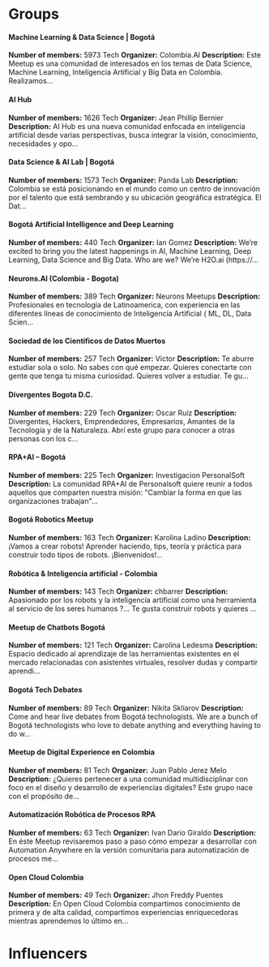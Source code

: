 <!-- TITLE: Communities -->
<!-- SUBTITLE: A quick summary of Communities -->

# Groups
<div class=groups>

#### Machine Learning & Data Science | Bogotá
**Number of members:** 5973
Tech
**Organizer:** Colombia.AI
**Description:** Este Meetup es una comunidad de interesados en los temas de Data Science, Machine Learning, Inteligencia Artificial y Big Data en Colombia. Realizamos...

#### AI Hub
**Number of members:** 1626
Tech
**Organizer:** Jean Phillip Bernier
**Description:** AI Hub es una nueva comunidad enfocada en inteligencia artificial desde varias perspectivas, busca integrar la visión, conocimiento, necesidades y opo...

#### Data Science & AI Lab | Bogotá
**Number of members:** 1573
Tech
**Organizer:** Panda Lab
**Description:** Colombia se está posicionando en el mundo como un centro de innovación por el talento que está sembrando y su ubicación geográfica estratégica. El Dat...

#### Bogotá Artificial Intelligence and Deep Learning
**Number of members:** 440
Tech
**Organizer:** Ian Gomez
**Description:** We’re excited to bring you the latest happenings in AI, Machine Learning, Deep Learning, Data Science and Big Data. Who are we? We’re H2O.ai (https://...

#### Neurons.AI (Colombia - Bogota)
**Number of members:** 389
Tech
**Organizer:** Neurons Meetups
**Description:** Profesionales en tecnología de Latinoamerica, con experiencia en las diferentes líneas de conocimiento de Inteligencia Artificial ( ML, DL, Data Scien...

#### Sociedad de los Científicos de Datos Muertos
**Number of members:** 257
Tech
**Organizer:** Victor
**Description:** Te aburre estudiar sola o solo. No sabes con qué empezar. Quieres conectarte con gente que tenga tu misma curiosidad. Quieres volver a estudiar. Te gu...

#### Divergentes Bogota D.C.
**Number of members:** 229
Tech
**Organizer:** Oscar Ruiz 
**Description:** Divergentes, Hackers, Emprendedores, Empresarios, Amantes de la Tecnología y de la Naturaleza. Abrí este grupo para conocer a otras personas con los c...

#### RPA+AI – Bogotá
**Number of members:** 225
Tech
**Organizer:** Investigacion PersonalSoft
**Description:** La comunidad RPA+AI de Personalsoft quiere reunir a todos aquellos que comparten nuestra misión: "Cambiar la forma en que las organizaciones trabajan"...

#### Bogotá Robotics Meetup
**Number of members:** 163
Tech
**Organizer:** Karolina Ladino
**Description:** ¡Vamos a crear robots! Aprender haciendo, tips, teoría y práctica para construir todo tipos de robots. ¡Bienvenidos!...

#### Robótica & Inteligencia artificial - Colombia
**Number of members:** 143
Tech
**Organizer:** chbarrer
**Description:** Apasionado por los robots y la inteligencia artificial como una herramienta al servicio de los seres humanos ?... Te gusta construir robots y quieres ...

#### Meetup de Chatbots Bogotá
**Number of members:** 121
Tech
**Organizer:** Carolina Ledesma
**Description:** Espacio dedicado al aprendizaje de las herramientas existentes en el mercado relacionadas con asistentes virtuales, resolver dudas y compartir aprendi...

#### Bogotá Tech Debates
**Number of members:** 89
Tech
**Organizer:** Nikita Skliarov
**Description:** Come and hear live debates from Bogotá technologists. We are a bunch of Bogotá technologists who love to debate anything and everything having to do w...

#### Meetup de Digital Experience en Colombia
**Number of members:** 81
Tech
**Organizer:** Juan Pablo Jerez Melo
**Description:** ¿Quieres pertenecer a una comunidad multidisciplinar con foco en el diseño y desarrollo de experiencias digitales? Este grupo nace con el propósito de...

#### Automatización Robótica de Procesos RPA
**Number of members:** 63
Tech
**Organizer:** Ivan Dario Giraldo
**Description:** En éste Meetup revisaremos paso a paso cómo empezar a desarrollar con Automation Anywhere en la versión comunitaria para automatización de procesos me...

#### Open Cloud Colombia
**Number of members:** 49
Tech
**Organizer:** Jhon Freddy Puentes
**Description:** En Open Cloud Colombia compartimos conocimiento de primera y de alta calidad, compartimos experiencias enriquecedoras mientras aprendemos lo último en...


</div>

# Influencers
<div class=influencers>


</div>
